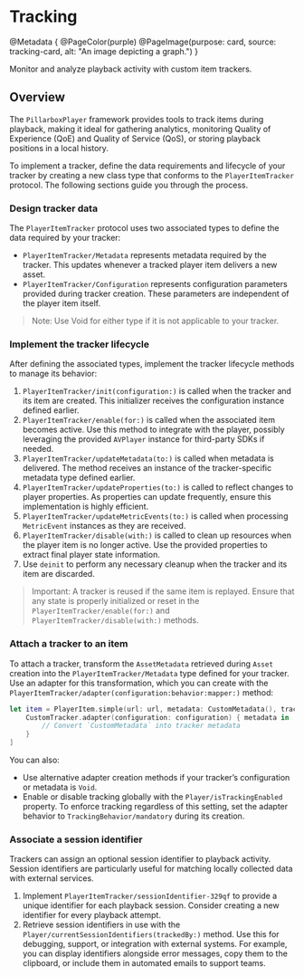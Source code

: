 # Tracking

@Metadata {
    @PageColor(purple)
    @PageImage(purpose: card, source: tracking-card, alt: "An image depicting a graph.")
}

Monitor and analyze playback activity with custom item trackers.

## Overview

The ``PillarboxPlayer`` framework provides tools to track items during playback, making it ideal for gathering analytics, monitoring Quality of Experience (QoE) and Quality of Service (QoS), or storing playback positions in a local history.

To implement a tracker, define the data requirements and lifecycle of your tracker by creating a new class type that conforms to the ``PlayerItemTracker`` protocol. The following sections guide you through the process.

### Design tracker data

The ``PlayerItemTracker`` protocol uses two associated types to define the data required by your tracker:

- ``PlayerItemTracker/Metadata`` represents metadata required by the tracker. This updates whenever a tracked player item delivers a new asset.
- ``PlayerItemTracker/Configuration`` represents configuration parameters provided during tracker creation. These parameters are independent of the player item itself.

> Note: Use Void for either type if it is not applicable to your tracker.

### Implement the tracker lifecycle

After defining the associated types, implement the tracker lifecycle methods to manage its behavior:

1. ``PlayerItemTracker/init(configuration:)`` is called when the tracker and its item are created. This initializer receives the configuration instance defined earlier.
2. ``PlayerItemTracker/enable(for:)`` is called when the associated item becomes active. Use this method to integrate with the player, possibly leveraging the provided `AVPlayer` instance for third-party SDKs if needed.
3. ``PlayerItemTracker/updateMetadata(to:)`` is called when metadata is delivered. The method receives an instance of the tracker-specific metadata type defined earlier.
4. ``PlayerItemTracker/updateProperties(to:)`` is called to reflect changes to player properties. As properties can update frequently, ensure this implementation is highly efficient.
5. ``PlayerItemTracker/updateMetricEvents(to:)`` is called when processing ``MetricEvent`` instances as they are received.
6. ``PlayerItemTracker/disable(with:)`` is called to clean up resources when the player item is no longer active. Use the provided properties to extract final player state information.
7. Use `deinit` to perform any necessary cleanup when the tracker and its item are discarded.

> Important: A tracker is reused if the same item is replayed. Ensure that any state is properly initialized or reset in the ``PlayerItemTracker/enable(for:)`` and ``PlayerItemTracker/disable(with:)`` methods.

### Attach a tracker to an item

To attach a tracker, transform the ``AssetMetadata`` retrieved during ``Asset`` creation into the ``PlayerItemTracker/Metadata`` type defined for your tracker. Use an adapter for this transformation, which you can create with the ``PlayerItemTracker/adapter(configuration:behavior:mapper:)`` method:

```swift
let item = PlayerItem.simple(url: url, metadata: CustomMetadata(), trackerAdapters: [
    CustomTracker.adapter(configuration: configuration) { metadata in
        // Convert `CustomMetadata` into tracker metadata
    }
]
```

You can also:

- Use alternative adapter creation methods if your tracker’s configuration or metadata is `Void`.
- Enable or disable tracking globally with the ``Player/isTrackingEnabled`` property. To enforce tracking regardless of this setting, set the adapter behavior to ``TrackingBehavior/mandatory`` during its creation.

### Associate a session identifier

Trackers can assign an optional session identifier to playback activity. Session identifiers are particularly useful for matching locally collected data with external services.

1. Implement ``PlayerItemTracker/sessionIdentifier-329qf`` to provide a unique identifier for each playback session. Consider creating a new identifier for every playback attempt.
2. Retrieve session identifiers in use with the ``Player/currentSessionIdentifiers(trackedBy:)`` method. Use this for debugging, support, or integration with external systems. For example, you can display identifiers alongside error messages, copy them to the clipboard, or include them in automated emails to support teams.
